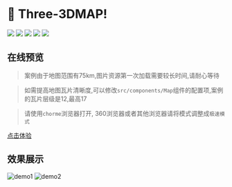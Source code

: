 # 🚀 Three-3DMAP!

<div>
  <img src="https://img.shields.io/badge/language-javascript-4bc51d.svg">
  <img src="https://travis-ci.org/boennemann/badges.svg?branch=master">
  <img src="https://img.shields.io/github/issues/fengtianxi001/Three-3DMap">
  <img src="https://img.shields.io/github/forks/fengtianxi001/Three-3DMap">
  <img src="https://img.shields.io/github/stars/fengtianxi001/Three-3DMap">
</div>


## 在线预览

> 案例由于地图范围有75km,图片资源第一次加载需要较长时间,请耐心等待

> 如需提高地图瓦片清晰度,可以修改`src/components/Map`组件的配置项,案例的瓦片层级是12,最高17 

> 请使用`chorme`浏览器打开, 360浏览器或者其他浏览器请将模式调整成`极速模式` 

[点击体验](http://112.124.22.244/ThreeGeo/#/Home)

## 效果展示
![demo1](https://raw.githubusercontent.com/fengtianxi001/Three-3DMap/main/screenshot/2.png)
![demo2](https://raw.githubusercontent.com/fengtianxi001/Three-3DMap/main/screenshot/1.png)



